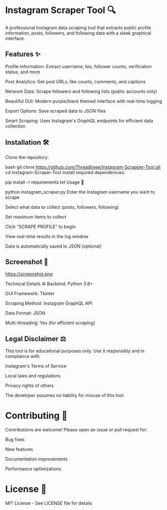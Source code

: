 # Instagram Scraper Tool 🔍

A professional Instagram data scraping tool that extracts public profile information, posts, followers, and following data with a sleek graphical interface.

## Features ✨
Profile Information: Extract username, bio, follower counts, verification status, and more

Post Analytics: Get post URLs, like counts, comments, and captions

Network Data: Scrape followers and following lists (public accounts only)

Beautiful GUI: Modern purple/black themed interface with real-time logging

Export Options: Save scraped data to JSON files

Smart Scraping: Uses Instagram's GraphQL endpoints for efficient data collection

## Installation 🛠️
Clone the repository:

bash
git clone https://github.com/Threadlinee/Instagram-Scrapper-Tool.git
cd Instagram-Scraper-Tool
Install required dependencies:

pip install -r requirements.txt
Usage 🚀

python instagram_scraper.py
Enter the Instagram username you want to scrape

Select what data to collect (posts, followers, following)

Set maximum items to collect

Click "SCRAPE PROFILE" to begin

View real-time results in the log window

Data is automatically saved to JSON (optional)

## Screenshot 📸
https://screenshot.png

Technical Details ⚙️
Backend: Python 3.8+

GUI Framework: Tkinter

Scraping Method: Instagram GraphQL API

Data Format: JSON

Multi-threading: Yes (for efficient scraping)

## Legal Disclaimer ⚖️
This tool is for educational purposes only. Use it responsibly and in compliance with:

Instagram's Terms of Service

Local laws and regulations

Privacy rights of others

The developer assumes no liability for misuse of this tool.

# Contributing 🤝
Contributions are welcome! Please open an issue or pull request for:

Bug fixes

New features

Documentation improvements

Performance optimizations

# License 📜
MIT License - See LICENSE file for details
